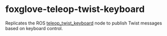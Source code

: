 # foxglove-teleop-twist-keyboard

Replicates the ROS [teleop_twist_keyboard](https://wiki.ros.org/teleop_twist_keyboard) node to publish Twist messages based on keyboard control.
